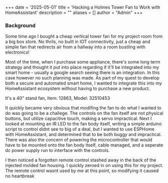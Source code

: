 +++
date = '2025-05-01'
title = 'Hacking a Holmes Tower Fan to Work with HomeAssistant'
description = ""
aliases = []
author = "Admin"
+++
### Background
Some time ago I bought a cheap vertical tower fan for my project room from a big box store. No thrils, no built in IOT connectivity, just a cheap and simple fan that redirects air from a hallway into a room bustling with electronics! 

Most of the time, when I purchase some appliance, there's some long term strategy and thought it put into place regarding if it'll be integrated into my smart home - usually a google search seeing there is an integration. In this case however no such planning was made.
As part of my quest to develop both a secure and automated smart home, I wanted to integrate this into my HomeAssistant ecosystem without having to purchase a new product. 

It's a 40" stand fan, Item: 12863, Model: 32510453

It quickly became very obvious that modifing the fan to do what I wanted to do was going to be a challege. The controls on the fan itself are not physical buttons, but utilize capacitive touch, making a servo impractical.
Next I looked at mounting an IR LED to the fan body itself, writing a simple arduino script to control didnt see to big of a deal, but I wanted to use ESPHome with HomeAssistant, and determined that to be both buggy and impractical.
There was also the concern of powering the microcontroller that would have to be mounted onto the fan body itself, cable managed, and a seperate dc power supply run to interface with the controls. 

I then noticed a forgotten remote control stashed away in the back of the injected molded fan housing. I quickly zeroed in on using this for my project. The remote control wasnt used by me at this point, so modifying it caused no heartbreak
